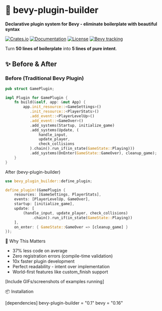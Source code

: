 # 🚀 bevy-plugin-builder

  **Declarative plugin system for Bevy - eliminate boilerplate with beautiful syntax**

  [![Crates.io](https://img.shields.io/crates/v/bevy-plugin-builder.svg)](https://crates.io/crates/bevy-plugin-builder)
  [![Documentation](https://docs.rs/bevy-plugin-builder/badge.svg)](https://docs.rs/bevy-plugin-builder)
  [![License](https://img.shields.io/badge/license-MIT%2FApache--2.0-blue.svg)](https://github.com/noahsabaj/bevy-plugin-builder)
  [![Bevy 
  tracking](https://img.shields.io/badge/Bevy%20tracking-released%20version-lightblue)](https://bevyengine.org/learn/quick-start/plugin-development/)

  Turn **50 lines of boilerplate** into **5 lines of pure intent**.

  ## ✨ Before & After

  ### Before (Traditional Bevy Plugin)
  ```rust
  pub struct GamePlugin;

  impl Plugin for GamePlugin {
      fn build(&self, app: &mut App) {
          app.init_resource::<GameSettings>()
             .init_resource::<PlayerStats>()
             .add_event::<PlayerLevelUp>()
             .add_event::<GameOver>()
             .add_systems(Startup, initialize_game)
             .add_systems(Update, (
                 handle_input,
                 update_player,
                 check_collisions
             ).chain().run_if(in_state(GameState::Playing)))
             .add_systems(OnEnter(GameState::GameOver), cleanup_game);
      }
  }
  ```
  After (bevy-plugin-builder)
  ```rust
  use bevy_plugin_builder::define_plugin;

  define_plugin!(GamePlugin {
      resources: [GameSettings, PlayerStats],
      events: [PlayerLevelUp, GameOver],
      startup: [initialize_game],
      update: [
          (handle_input, update_player, check_collisions)
              .chain().run_if(in_state(GameState::Playing))
      ],
      on_enter: { GameState::GameOver => [cleanup_game] }
  });
  ```

  🎯 Why This Matters

  - 37% less code on average
  - Zero registration errors (compile-time validation)
  - 10x faster plugin development
  - Perfect readability - intent over implementation
  - World-first features like custom_finish support

  [Include GIFs/screenshots of examples running]

  📦 Installation

  [dependencies]
  bevy-plugin-builder = "0.1"
  bevy = "0.16"
